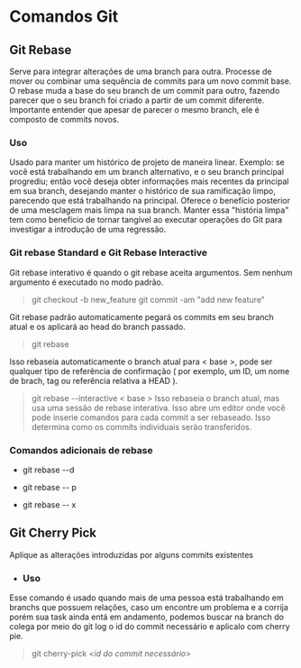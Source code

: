 # Comandos Git
<h2> Git Rebase </h2> 
Serve para integrar alterações de uma branch para outra.
Processe de mover ou combinar uma sequência de commits para um novo commit base.
O rebase muda a base do seu branch de um commit para outro, fazendo parecer que o seu branch foi criado a partir de um commit diferente.
Importante entender que apesar de parecer o mesmo branch, ele é composto de commits novos.
<h3>Uso</h3>
Usado para manter um histórico de projeto de maneira linear. Exemplo: se você está trabalhando em um branch alternativo, e o seu branch principal progrediu; então você deseja obter informações mais recentes da principal em sua branch, desejando manter o histórico de sua ramificação limpo, parecendo que está trabalhando na principal. Oferece o benefício posterior de uma mesclagem mais limpa na sua branch. Manter essa "história limpa" tem como benefício de tornar tangível ao executar operações do Git para investigar a introdução de uma regressão.
 <h3>Git rebase Standard e Git Rebase Interactive</h3>
 Git rebase interativo é quando o git rebase aceita argumentos. Sem nenhum argumento é executado no modo padrão.

 > git checkout -b new_feature
 > git commit -am "add new feature"

Git rebase padrão automaticamente pegará os commits em seu branch atual e os aplicará ao head do branch passado.
> git rebase <base>

Isso rebaseia automaticamente o branch atual para < base >, pode ser qualquer tipo de referência de confirmação ( por exemplo, um ID, um nome de brach, tag ou referência relativa a HEAD ).

>git rebase --interactive < base >
Isso rebaseia o branch atual, mas usa uma sessão de rebase interativa. Isso abre um editor onde você pode inserie comandos para cada commit a ser rebaseado. Isso determina como os commits individuais serão transferidos.
<h3>Comandos adicionais de rebase</h3>

* git rebase --d

* git rebase -- p


* git rebase -- x

## Git Cherry Pick

Aplique as alterações introduzidas por alguns commits existentes

* ### Uso
Esse comando é usado quando mais de uma pessoa está trabalhando em branchs
que possuem relações, caso um encontre um problema e a corrija porém sua task
ainda entá em andamento, podemos buscar na branch do colega por meio do git log
o id do commit necessário e aplicalo com cherry pie.

>git cherry-pick <*id do commit necessário*>